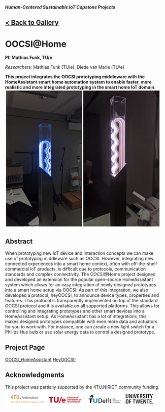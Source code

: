 ___Human-Centered Sustainable IoT Capstone Projects___

## [< Back to Gallery](/HCSIoT/)

# OOCSI@Home
__PI: Mathias Funk, TU/e__

_Researchers:_
Mathias Funk (TU/e), Diede van Marle (TU/e)

**This project integrates the OOCSI prototyping middleware with the HomeAssistant smart home automation system to enable faster, more realistic and more integrated prototyping in the smart home IoT domain.**
![Banner](banner.png)

## Abstract
When prototyping new IoT device and interaction concepts we can make use of prototyping middleware such as OOCSI. However, integrating new connected experiences into a smart home context, often with off-the-shelf commercial IoT products, is difficult due to protocols, communication standards and complex connectivity. The OOCSI@Home project designed and developed an extension for the popular open-source HomeAssistant system which allows for an easy integration of newly designed prototypes into a smart home setup via OOCSI. As part of this integration, we also developed a protocol, heyOOCSI, to announce device types, properties and features. This protocol is transparently implemented on top of the standard OOCSI protocol and it is available on all supported platforms. This allows for controlling and integrating prototypes and other smart devices into a HomeAssistant setup. As HomeAssistant has a lot of integrations, this makes designed prototypes compatible with even more data and actuators for you to work with. For instance, one can create a new light switch for a Philips Hue bulb or use solar energy data to control a designed prototype.

## Project Page
[OOCSI_HomeAssistant](https://github.com/iddi/oocsi-HomeAssistant)
[HeyOOCSI!](https://github.com/iddi/oocsi/wiki/heyOOCSI!)

## Acknowledgments
This project was partially supported by the 4TU.NIRICT community funding.
![Logos](logo.png)